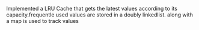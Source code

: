 Implemented a LRU Cache that gets the latest values according to its capacity.frequentle used values are stored in a doubly linkedlist. along with a map is used to track values

